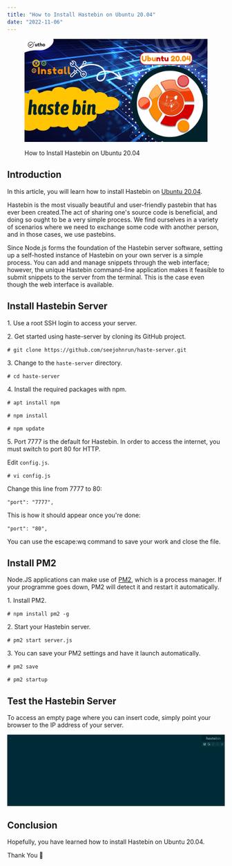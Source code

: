```yaml
---
title: "How to Install Hastebin on Ubuntu 20.04"
date: "2022-11-06"
---
```


<figure>

![How to Install Hastebin on Ubuntu 20.04](images/How-to-Install-Hastebin-on-Ubuntu-20.04_utho.jpg)

<figcaption>

How to Install Hastebin on Ubuntu 20.04

</figcaption>

</figure>

## Introduction

In this article, you will learn how to install Hastebin on [Ubuntu 20.04](https://utho.com/docs/tutorial/how-to-install-git-on-ubuntu-20-04/).

Hastebin is the most visually beautiful and user-friendly pastebin that has ever been created.The act of sharing one's source code is beneficial, and doing so ought to be a very simple process. We find ourselves in a variety of scenarios where we need to exchange some code with another person, and in those cases, we use pastebins.

Since Node.js forms the foundation of the Hastebin server software, setting up a self-hosted instance of Hastebin on your own server is a simple process. You can add and manage snippets through the web interface; however, the unique Hastebin command-line application makes it feasible to submit snippets to the server from the terminal. This is the case even though the web interface is available.

## Install Hastebin Server

1\. Use a root SSH login to access your server.

2\. Get started using haste-server by cloning its GitHub project.

```
# git clone https://github.com/seejohnrun/haste-server.git
```

3\. Change to the `haste-server` directory.

```
# cd haste-server
```

4\. Install the required packages with npm.

```
# apt install npm
```

```
# npm install
```

```
# npm update
```

5\. Port 7777 is the default for Hastebin. In order to access the internet, you must switch to port 80 for HTTP.

Edit `config.js`.

```
# vi config.js
```

Change this line from 7777 to 80:

```
"port": "7777",
```

This is how it should appear once you're done:

```
"port": "80",
```

You can use the escape:wq command to save your work and close the file.

## Install PM2

Node.JS applications can make use of [PM2](https://en.wikipedia.org/wiki/PM2), which is a process manager. If your programme goes down, PM2 will detect it and restart it automatically.

1\. Install PM2.

```
# npm install pm2 -g
```

2\. Start your Hastebin server.

```
# pm2 start server.js
```

3\. You can save your PM2 settings and have it launch automatically.

```
# pm2 save
```

```
# pm2 startup
```

## Test the Hastebin Server

To access an empty page where you can insert code, simply point your browser to the IP address of your server.

![install Hastebin on Ubuntu](images/image-468-1024x334.png)

## Conclusion

Hopefully, you have learned how to install Hastebin on Ubuntu 20.04.

Thank You 🙂
